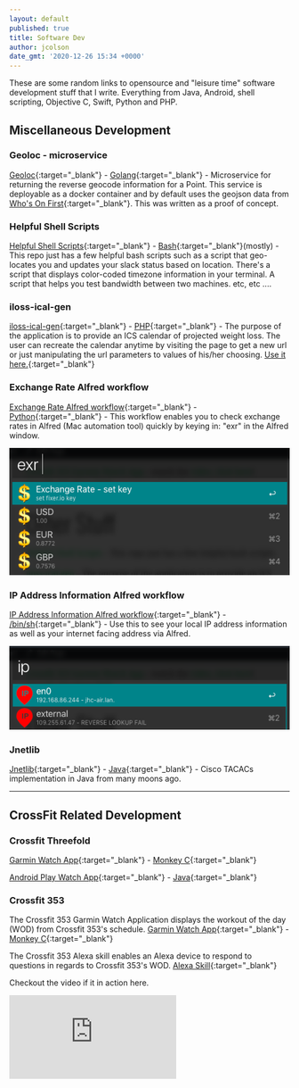 ```yaml
---
layout: default
published: true
title: Software Dev
author: jcolson
date_gmt: '2020-12-26 15:34 +0000'
---
```

These are some random links to opensource and "leisure time" software development stuff that I write.  Everything from Java, Android, shell scripting, Objective C, Swift, Python and PHP.

## Miscellaneous Development

### Geoloc - microservice

[Geoloc](https://github.com/jcolson/geoloc){:target="_blank"} - [Golang]{:target="_blank"} - Microservice for returning the reverse geocode information for a Point.
This service is deployable as a docker container and by default uses the geojson data from [Who's On First](https://www.whosonfirst.org/){:target="_blank"}.  This was written as a proof of concept.

### Helpful Shell Scripts

[Helpful Shell Scripts](https://git.sr.ht/~jcolson/random-scripts){:target="_blank"} - [Bash]{:target="_blank"}(mostly) - This repo just has a few helpful bash scripts such as a script that geo-locates you and updates your slack status based on location.  There's a script that displays color-coded timezone information in your terminal.  A script that helps you test bandwidth between two machines.  etc, etc ....

### iloss-ical-gen

[iloss-ical-gen](https://github.com/jcolson/loss-ical-gen){:target="_blank"} - [PHP]{:target="_blank"} - The purpose of the application is to provide an ICS calendar of projected weight loss. The user can recreate the calendar anytime by visiting the page to get a new url or just manipulating the url parameters to values of his/her choosing.  [Use it here.](http://track.karma.net/){:target="_blank"}

### Exchange Rate Alfred workflow

[Exchange Rate Alfred workflow](https://github.com/jcolson/Exchange-Rate-alfredworkflow){:target="_blank"} - [Python]{:target="_blank"} - This workflow enables you to check exchange rates in Alfred (Mac automation tool) quickly by keying in: "exr" in the Alfred window.

![Exchange Rate Alfred workflow](/assets/exchangerate.png)

### IP Address Information Alfred workflow

[IP Address Information Alfred workflow](https://github.com/jcolson/IP-Address-Information-alfred-workflow){:target="_blank"} - [/bin/sh]{:target="_blank"} - Use this to see your local IP address information as well as your internet facing address via Alfred.

![IP Address Information Alfred workflow](/assets/ipaddress.png)

### Jnetlib

[Jnetlib](https://github.com/jcolson/jnetlib){:target="_blank"} - [Java]{:target="_blank"} - Cisco TACACs implementation in Java from many moons ago.

---

## CrossFit Related Development

### Crossfit Threefold

[Garmin Watch App](https://apps.garmin.com/en-US/apps/be7f6099-b924-4e89-8d5a-2b767ed6ca38){:target="_blank"} - [Monkey C]{:target="_blank"}

[Android Play Watch App](https://play.google.com/store/apps/details?id=net.karma.crossfitthreefold){:target="_blank"} - [Java]{:target="_blank"}

### Crossfit 353

The Crossfit 353 Garmin Watch Application displays the workout of the day (WOD) from Crossfit 353's schedule.
[Garmin Watch App](https://apps.garmin.com/en-US/apps/92d3290d-d7ce-44a2-9f65-a7523e3a3c99){:target="_blank"} - [Monkey C]{:target="_blank"}

The Crossfit 353 Alexa skill enables an Alexa device to respond to questions in regards to Crossfit 353's WOD.
[Alexa Skill](https://www.amazon.com/Jay-Colson-Crossfit-353-WOD/dp/B0779KZPSH/ref=sr_1_2?ie=UTF8&amp;qid=1543517395&amp;sr=8-2){:target="_blank"}

Checkout the video if it in action here.
<div class="video-container">
    <iframe src="https://www.youtube.com/embed/4oePRnCJe_c" frameborder="0" allow="accelerometer; encrypted-media; gyroscope; picture-in-picture" allowfullscreen/>
</div>

---
{% include resume.html %}

[Monkey C]: https://developer.garmin.com/connect-iq/programmers-guide/monkey-c
[Java]: https://en.wikipedia.org/wiki/Java_(programming_language)
[/bin/sh]: https://man.cx/sh
[Bash]: https://www.gnu.org/software/bash/
[Python]: https://www.python.org/
[PHP]: https://www.php.net/
[Golang]: https://golang.org/